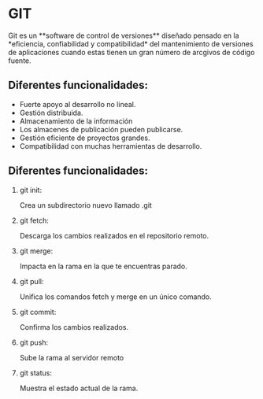 # GIT
<p> Git es un **software de control de versiones** diseñado pensado en la *eficiencia, confiabilidad y compatibilidad* del mantenimiento de versiones de aplicaciones cuando estas tienen un gran número de arcgivos de código fuente.</p>

## Diferentes funcionalidades:
- Fuerte apoyo al desarrollo no lineal.
- Gestión distribuida.
- Almacenamiento de la información
- Los almacenes de publicación pueden publicarse.
- Gestión eficiente de proyectos grandes.
- Compatibilidad con muchas herramientas de desarrollo.

## Diferentes funcionalidades:
1. git init:
   <p>Crea un subdirectorio nuevo llamado .git</p>
2. git fetch:
   <p>Descarga los cambios realizados en el repositorio remoto.</p>
3. git merge:
   <p>Impacta en la rama en la que te encuentras parado.</p>
4. git pull:
   <p>Unifica los comandos fetch y merge en un único comando.</p>
5. git commit:
   <p>Confirma los cambios realizados.</p>
6. git push:
   <p>Sube la rama al servidor remoto</p>
7. git status:
   <p>Muestra el estado actual de la rama.</p>
